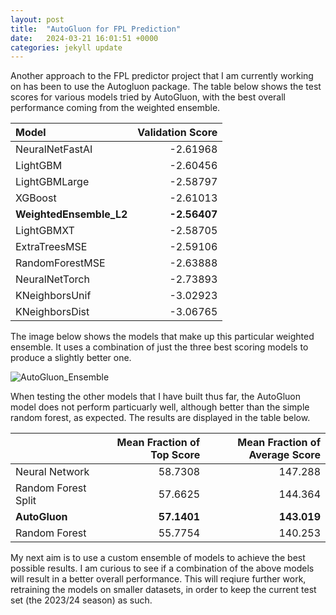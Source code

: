 ```yaml
---
layout: post
title:  "AutoGluon for FPL Prediction"
date:   2024-03-21 16:01:51 +0000       
categories: jekyll update
---
```

Another approach to the FPL predictor project that I am currently working on has been to use the Autogluon package. The table below shows the test scores
for various models tried by AutoGluon, with the best overall performance coming from the weighted ensemble.

| Model               |   Validation Score |
|:--------------------|------------:|
| NeuralNetFastAI     |    -2.61968 |
| LightGBM            |    -2.60456 |
| LightGBMLarge       |    -2.58797 |
| XGBoost             |    -2.61013 |
| **WeightedEnsemble_L2** |    **-2.56407** |
| LightGBMXT          |    -2.58705 |
| ExtraTreesMSE       |    -2.59106 |
| RandomForestMSE     |    -2.63888 |
| NeuralNetTorch      |    -2.73893 |
| KNeighborsUnif      |    -3.02923 |
| KNeighborsDist      |    -3.06765 |

The image below shows the models that make up this particular weighted ensemble. It uses a combination of just the three best scoring models to produce a slightly better one. 

![AutoGluon_Ensemble](/assets/ensemble_model.png)

When testing the other models that I have built thus far, the AutoGluon model does not perform particuarly well, although better than the simple random forest, as expected. 
The results are displayed in the table below.

|               |  Mean Fraction of Top Score |   Mean Fraction of Average Score |
|:--------------|-----------------:|-----------------:|
| Neural Network           |          58.7308 |          147.288 |
| Random Forest Split      |          57.6625 |          144.364 |
| **AutoGluon** |          **57.1401** |          **143.019** |
| Random Forest            |          55.7754 |          140.253 |

My next aim is to use a custom ensemble of models to achieve the best possible results. I am curious to see if a combination of the above models will result in a better overall performance.
This will reqiure further work, retraining the models on smaller datasets, in order to keep the current test set (the 2023/24 season) as such.
